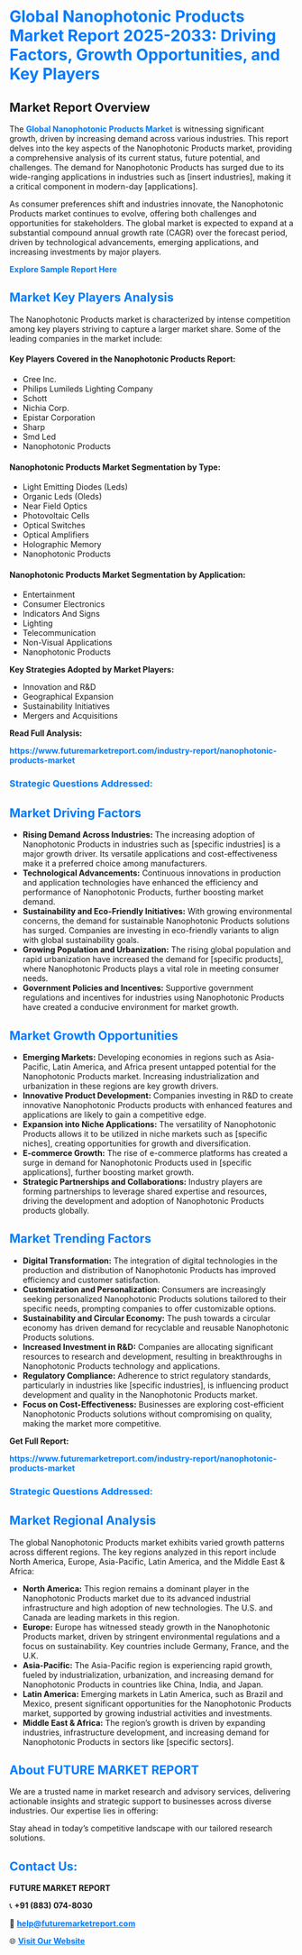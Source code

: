 <h1 style="color: #007BFF;">Global Nanophotonic Products Market Report 2025-2033: Driving Factors, Growth Opportunities, and Key Players</h1>

<section id="overview">
<h2>Market Report Overview</h2>
<p>The <a href="https://www.futuremarketreport.com/industry-report/nanophotonic-products-market" style="color: #007BFF; text-decoration: none;"><strong>Global Nanophotonic Products Market</strong></a> is witnessing significant growth, driven by increasing demand across various industries. This report delves into the key aspects of the Nanophotonic Products market, providing a comprehensive analysis of its current status, future potential, and challenges. The demand for Nanophotonic Products has surged due to its wide-ranging applications in industries such as [insert industries], making it a critical component in modern-day [applications].</p>
<p>As consumer preferences shift and industries innovate, the Nanophotonic Products market continues to evolve, offering both challenges and opportunities for stakeholders. The global market is expected to expand at a substantial compound annual growth rate (CAGR) over the forecast period, driven by technological advancements, emerging applications, and increasing investments by major players.</p>
</section>

<section id="overview">
<p><a href="https://www.futuremarketreport.com/request-sample/reportId=100992" style="color: #007BFF; text-decoration: none;"><strong>Explore Sample Report Here</strong></a></p>
</section>

<section id="key-players">
<h2 style="color: #007BFF;">Market Key Players Analysis</h2>
<p>The Nanophotonic Products market is characterized by intense competition among key players striving to capture a larger market share. Some of the leading companies in the market include:</p>
<h4>Key Players Covered in the Nanophotonic Products Report:</h4>
<ul><li>Cree Inc.</li><li>Philips Lumileds Lighting Company</li><li>Schott</li><li>Nichia Corp.</li><li>Epistar Corporation</li><li>Sharp</li><li>Smd Led</li><li>Nanophotonic Products</li></ul>
<h4>Nanophotonic Products Market Segmentation by Type:</h4>
<ul><li>Light Emitting Diodes (Leds)</li><li>Organic Leds (Oleds)</li><li>Near Field Optics</li><li>Photovoltaic Cells</li><li>Optical Switches</li><li>Optical Amplifiers</li><li>Holographic Memory</li><li>Nanophotonic Products</li></ul>

<h4>Nanophotonic Products Market Segmentation by Application:</h4>
<ul><li>Entertainment</li><li>Consumer Electronics</li><li>Indicators And Signs</li><li>Lighting</li><li>Telecommunication</li><li>Non-Visual Applications</li><li>Nanophotonic Products</li></ul>
<p><strong>Key Strategies Adopted by Market Players:</strong></p>
<ul>
<li>Innovation and R&D</li>
<li>Geographical Expansion</li>
<li>Sustainability Initiatives</li>
<li>Mergers and Acquisitions</li>
</ul>
</section>

<section>
<p><strong>Read Full Analysis: </strong></p><a href="https://www.futuremarketreport.com/industry-report/nanophotonic-products-market" style="color: #007BFF; text-decoration: none;"><strong>https://www.futuremarketreport.com/industry-report/nanophotonic-products-market</strong></a>
<h3 style="color: #007BFF;">Strategic Questions Addressed:</h3>
</section>

<section id="driving-factors">
<h2 style="color: #007BFF;">Market Driving Factors</h2>
<ul>
<li><strong>Rising Demand Across Industries:</strong> The increasing adoption of Nanophotonic Products in industries such as [specific industries] is a major growth driver. Its versatile applications and cost-effectiveness make it a preferred choice among manufacturers.</li>
<li><strong>Technological Advancements:</strong> Continuous innovations in production and application technologies have enhanced the efficiency and performance of Nanophotonic Products, further boosting market demand.</li>
<li><strong>Sustainability and Eco-Friendly Initiatives:</strong> With growing environmental concerns, the demand for sustainable Nanophotonic Products solutions has surged. Companies are investing in eco-friendly variants to align with global sustainability goals.</li>
<li><strong>Growing Population and Urbanization:</strong> The rising global population and rapid urbanization have increased the demand for [specific products], where Nanophotonic Products plays a vital role in meeting consumer needs.</li>
<li><strong>Government Policies and Incentives:</strong> Supportive government regulations and incentives for industries using Nanophotonic Products have created a conducive environment for market growth.</li>
</ul>
</section>

<section id="growth-opportunities">
<h2 style="color: #007BFF;">Market Growth Opportunities</h2>
<ul>
<li><strong>Emerging Markets:</strong> Developing economies in regions such as Asia-Pacific, Latin America, and Africa present untapped potential for the Nanophotonic Products market. Increasing industrialization and urbanization in these regions are key growth drivers.</li>
<li><strong>Innovative Product Development:</strong> Companies investing in R&D to create innovative Nanophotonic Products products with enhanced features and applications are likely to gain a competitive edge.</li>
<li><strong>Expansion into Niche Applications:</strong> The versatility of Nanophotonic Products allows it to be utilized in niche markets such as [specific niches], creating opportunities for growth and diversification.</li>
<li><strong>E-commerce Growth:</strong> The rise of e-commerce platforms has created a surge in demand for Nanophotonic Products used in [specific applications], further boosting market growth.</li>
<li><strong>Strategic Partnerships and Collaborations:</strong> Industry players are forming partnerships to leverage shared expertise and resources, driving the development and adoption of Nanophotonic Products products globally.</li>
</ul>
</section>

<section id="trending-factors">
<h2 style="color: #007BFF;">Market Trending Factors</h2>
<ul>
<li><strong>Digital Transformation:</strong> The integration of digital technologies in the production and distribution of Nanophotonic Products has improved efficiency and customer satisfaction.</li>
<li><strong>Customization and Personalization:</strong> Consumers are increasingly seeking personalized Nanophotonic Products solutions tailored to their specific needs, prompting companies to offer customizable options.</li>
<li><strong>Sustainability and Circular Economy:</strong> The push towards a circular economy has driven demand for recyclable and reusable Nanophotonic Products solutions.</li>
<li><strong>Increased Investment in R&D:</strong> Companies are allocating significant resources to research and development, resulting in breakthroughs in Nanophotonic Products technology and applications.</li>
<li><strong>Regulatory Compliance:</strong> Adherence to strict regulatory standards, particularly in industries like [specific industries], is influencing product development and quality in the Nanophotonic Products market.</li>
<li><strong>Focus on Cost-Effectiveness:</strong> Businesses are exploring cost-efficient Nanophotonic Products solutions without compromising on quality, making the market more competitive.</li>
</ul>
</section>

<section>
<p><strong>Get Full Report: </strong></p><a href="https://www.futuremarketreport.com/industry-report/nanophotonic-products-market" style="color: #007BFF; text-decoration: none;"><strong>https://www.futuremarketreport.com/industry-report/nanophotonic-products-market</strong></a>
<h3 style="color: #007BFF;">Strategic Questions Addressed:</h3>
</section>


<section id="regional-analysis">
<h2 style="color: #007BFF;">Market Regional Analysis</h2>
<p>The global Nanophotonic Products market exhibits varied growth patterns across different regions. The key regions analyzed in this report include North America, Europe, Asia-Pacific, Latin America, and the Middle East & Africa:</p>
<ul>
<li><strong>North America:</strong> This region remains a dominant player in the Nanophotonic Products market due to its advanced industrial infrastructure and high adoption of new technologies. The U.S. and Canada are leading markets in this region.</li>
<li><strong>Europe:</strong> Europe has witnessed steady growth in the Nanophotonic Products market, driven by stringent environmental regulations and a focus on sustainability. Key countries include Germany, France, and the U.K.</li>
<li><strong>Asia-Pacific:</strong> The Asia-Pacific region is experiencing rapid growth, fueled by industrialization, urbanization, and increasing demand for Nanophotonic Products in countries like China, India, and Japan.</li>
<li><strong>Latin America:</strong> Emerging markets in Latin America, such as Brazil and Mexico, present significant opportunities for the Nanophotonic Products market, supported by growing industrial activities and investments.</li>
<li><strong>Middle East & Africa:</strong> The region’s growth is driven by expanding industries, infrastructure development, and increasing demand for Nanophotonic Products in sectors like [specific sectors].</li>
</ul>
</section>

<footer>
<h2 style="color: #007BFF;">About FUTURE MARKET REPORT</h2>
<p>We are a trusted name in market research and advisory services, delivering actionable insights and strategic support to businesses across diverse industries. Our expertise lies in offering:</p>

<p>Stay ahead in today’s competitive landscape with our tailored research solutions.</p>

<h2 style="color: #007BFF;">Contact Us:</h2>
<p><strong>FUTURE MARKET REPORT</strong></p>
<p>📞 <strong>+91 (883) 074-8030</strong></p>
<p>📧 <strong><a href="mailto:help@futuremarketreport.com" style="color: #007BFF;">help@futuremarketreport.com</a></strong></p>
<p>🌐 <strong><a href="https://www.futuremarketreport.com/" style="color: #007BFF;">Visit Our Website</a></strong></p>
</footer>